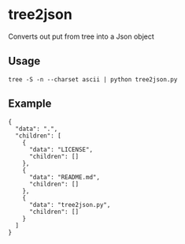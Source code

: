 tree2json
=========

Converts out put from tree into a Json object

Usage
-----

    tree -S -n --charset ascii | python tree2json.py

Example
-------

    {
      "data": ".",
      "children": [
        {
          "data": "LICENSE",
          "children": []
        },
        {
          "data": "README.md",
          "children": []
        },
        {
          "data": "tree2json.py",
          "children": []
        }
      ]
    }
